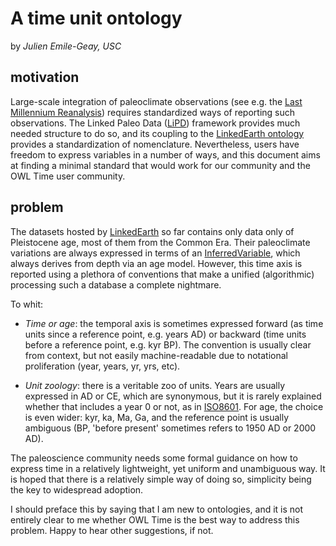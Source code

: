 # A time unit ontology

by _Julien Emile-Geay, USC_

## motivation
Large-scale integration of paleoclimate observations (see e.g. the [Last Millennium Reanalysis](https://www.researchgate.net/project/Last-Millennium-Reanalysis)) requires standardized ways of reporting such observations. The Linked Paleo Data ([LiPD](http://wiki.linked.earth/Linked_Paleo_Data)) framework provides much needed structure to do so, and its coupling to the [LinkedEarth ontology](http://linked.earth/ontology/) provides a standardization of nomenclature.  Nevertheless, users have freedom to express variables in a number of ways, and this document aims at finding a minimal standard that would work for our community and the OWL Time user community.

## problem
The datasets hosted by [LinkedEarth](http://wiki.linked.earth) so far contains only data only of Pleistocene age, most of them from the Common Era. Their paleoclimate variations are always expressed in terms of an [InferredVariable](http://linked.earth/ontology/inferredVariable/1.0.0/index-en.html#Time), which always derives from depth via an age model. However, this time axis is reported using a plethora of conventions that make a unified (algorithmic) processing such a database a complete nightmare.

To whit:
- *Time or age*: the temporal axis is sometimes expressed forward (as time units since a reference point, e.g. years AD) or backward (time units before a reference point, e.g. kyr BP). The convention is usually clear from context, but not easily machine-readable due to notational proliferation (year, years, yr, yrs, etc).

- *Unit zoology*: there is a veritable zoo of units. Years are usually expressed in AD or CE, which are synonymous, but it is rarely explained whether that includes a year 0 or not, as in [ISO8601](https://www.iso.org/iso-8601-date-and-time-format.html).  For age, the choice is even wider: kyr, ka, Ma, Ga, and the reference point is usually ambiguous (BP, 'before present' sometimes refers to 1950 AD or 2000 AD).

The paleoscience community needs some formal guidance on how to express time in a relatively lightweight, yet uniform and unambiguous way. It is hoped that there is a relatively simple way of doing so, simplicity being the key to widespread adoption.

I should preface this by saying that I am new to ontologies, and it is not entirely clear to me whether OWL Time is the best way to address this problem. Happy to hear other suggestions, if not.
